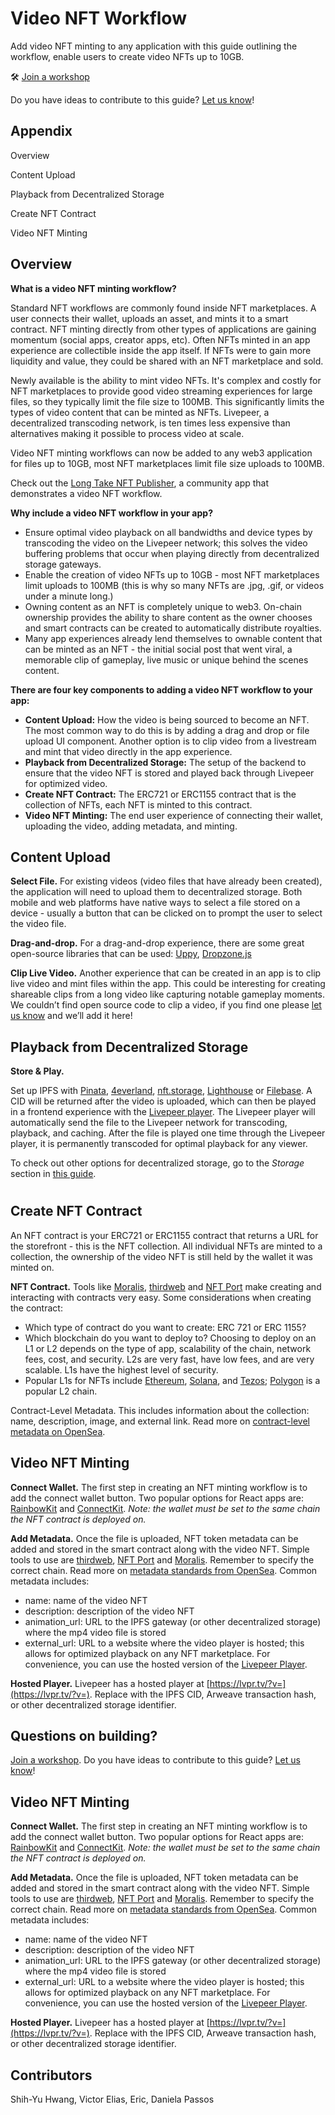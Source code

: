
# Video NFT Workflow

Add video NFT minting to any application with this guide outlining the workflow, enable users to create video NFTs up to 10GB.

🛠️ [Join a workshop](https://livepeer.typeform.com/web3workshops)


Do you have ideas to contribute to this guide? [Let us know](https://livepeer.typeform.com/web3guide)!

## Appendix

Overview 

Content Upload

Playback from Decentralized Storage

Create NFT Contract

Video NFT Minting




## Overview

**What is a video NFT minting workflow?**

Standard NFT workflows are commonly found inside NFT marketplaces. A user connects their wallet, uploads an asset, and mints it to a smart contract. NFT minting directly from other types of applications are gaining momentum (social apps, creator apps, etc). Often NFTs minted in an app experience are collectible inside the app itself. If NFTs were to gain more liquidity and value, they could be shared with an NFT marketplace and sold.

Newly available is the ability to mint video NFTs. It's complex and costly for NFT marketplaces to provide good video streaming experiences for large files, so they typically limit the file size to 100MB. This significantly limits the types of video content that can be minted as NFTs. Livepeer, a decentralized transcoding network, is ten times less expensive than alternatives making it possible to process video at scale.

Video NFT minting workflows can now be added to any web3 application for files up to 10GB, most NFT marketplaces limit file size uploads to 100MB.

Check out the [Long Take NFT Publisher](https://www.longtake.xyz/), a community app that demonstrates a video NFT workflow.

**Why include a video NFT workflow in your app?**

- Ensure optimal video playback on all bandwidths and device types by transcoding the video on the Livepeer network; this solves the video buffering problems that occur when playing directly from decentralized storage gateways.
- Enable the creation of video NFTs up to 10GB - most NFT marketplaces limit uploads to 100MB (this is why so many NFTs are .jpg, .gif, or videos under a minute long.)
- Owning content as an NFT is completely unique to web3. On-chain ownership provides the ability to share content as the owner chooses and smart contracts can be created to automatically distribute royalties.
- Many app experiences already lend themselves to ownable content that can be minted as an NFT - the initial social post that went viral, a memorable clip of gameplay, live music or unique behind the scenes content.

**There are four key components to adding a video NFT workflow to your app:**

- **Content Upload:** How the video is being sourced to become an NFT. The most common way to do this is by adding a drag and drop or file upload UI component. Another option is to clip video from a livestream and mint that video directly in the app experience.
- **Playback from Decentralized Storage:** The setup of the backend to ensure that the video NFT is stored and played back through Livepeer for optimized video.
- **Create NFT Contract:** The ERC721 or ERC1155 contract that is the collection of NFTs, each NFT is minted to this contract.
- **Video NFT Minting:** The end user experience of connecting their wallet, uploading the video, adding metadata, and minting.
## Content Upload

**Select File.** For existing videos (video files that have already been created), the application will need to upload them to decentralized storage. Both mobile and web platforms have native ways to select a file stored on a device - usually a button that can be clicked on to prompt the user to select the video file.

**Drag-and-drop.** For a drag-and-drop experience, there are some great open-source libraries that can be used: [Uppy](https://uppy.io/), [Dropzone.js](https://www.dropzone.dev/)

**Clip Live Video.** Another experience that can be created in an app is to clip live video and mint files within the app. This could be interesting for creating shareable clips from a long video like capturing notable gameplay moments. We couldn’t find open source code to clip a video, if you find one please [let us know](https://livepeer.typeform.com/web3guide) and we’ll add it here!
## Playback from Decentralized Storage

**Store & Play.** 

Set up IPFS with [Pinata](https://docs.pinata.cloud/), [4everland](https://docs.4everland.org/), [nft.storage](https://nft.storage/), [Lighthouse](https://www.lighthouse.storage/documentation) or [Filebase](https://docs.filebase.com/web3-education/web3-tutorials/livepeer/livepeer-mint-a-video-nft-with-livepeer). A CID will be returned after the video is uploaded, which can then be played in a frontend experience with the [Livepeer player](https://docs.livepeer.org/reference/livepeer-js/Player). The Livepeer player will automatically send the file to the Livepeer network for transcoding, playback, and caching. After the file is played one time through the Livepeer player, it is permanently transcoded for optimal playback for any viewer.

To check out other options for decentralized storage, go to the *Storage* section in [this guide](https://builderguides.livepeer.org/web3-builder-guide-short-form-video-social-apps?mc_cid=a09b18b545).

#
##  Create NFT Contract

An NFT contract is your ERC721 or ERC1155 contract that returns a URL for the storefront - this is the NFT collection. All individual NFTs are minted to a collection, the ownership of the video NFT is still held by the wallet it was minted on.

**NFT Contract.** Tools like [Moralis](https://moralis.io/), [thirdweb](https://thirdweb.com/) and [NFT Port](https://www.nftport.xyz/) make creating and interacting with contracts very easy. Some considerations when creating the contract:

- Which type of contract do you want to create: ERC 721 or ERC 1155?
- Which blockchain do you want to deploy to? Choosing to deploy on an L1 or L2 depends on the type of app, scalability of the chain, network fees, cost, and security. L2s are very fast, have low fees, and are very scalable. L1s have the highest level of security.
- Popular L1s for NFTs include [Ethereum](https://ethereum.org/en/nft/), [Solana](https://solana.com/developers/nfts), and [Tezos](https://tezos.com/non-fungible-token/); [Polygon](https://wiki.polygon.technology/docs/develop/nftstorage/) is a popular L2 chain.

Contract-Level Metadata. This includes information about the collection: name, description, image, and external link. Read more on [contract-level metadata on OpenSea](https://docs.opensea.io/docs/contract-level-metadata).
## Video NFT Minting


**Connect Wallet.** The first step in creating an NFT minting workflow is to add the connect wallet button. Two popular options for React apps are: [RainbowKit](https://www.rainbowkit.com/docs/connect-button) and [ConnectKit](https://docs.family.co/connectkit). *Note: the wallet must be set to the same chain the NFT contract is deployed on.*

**Add Metadata.** Once the file is uploaded, NFT token metadata can be added and stored in the smart contract along with the video NFT. Simple tools to use are [thirdweb](https://portal.thirdweb.com/sdk), [NFT Port](https://www.nftport.xyz/) and [Moralis](https://moralis.io/). Remember to specify the correct chain. Read more on [metadata standards from OpenSea](https://docs.opensea.io/docs/metadata-standards). Common metadata includes:

- name: name of the video NFT
- description: description of the video NFT
- animation_url: URL to the IPFS gateway (or other decentralized storage) where the mp4 video file is stored
- external_url: URL to a website where the video player is hosted; this allows for optimized playback on any NFT marketplace. For convenience, you can use the hosted version of the [Livepeer Player](https://docs.livepeer.org/reference/livepeer-js/Player).

**Hosted Player.** Livepeer has a hosted player at [https://lvpr.tv/?v=](https://lvpr.tv/?v=)<ID>. Replace <ID> with the IPFS CID, Arweave transaction hash, or other decentralized storage identifier.
## Questions on building?

[Join a workshop](https://livepeer.typeform.com/web3workshops).
Do you have ideas to contribute to this guide? [Let us know](https://livepeer.typeform.com/web3guide)!


## Video NFT Minting


**Connect Wallet.** The first step in creating an NFT minting workflow is to add the connect wallet button. Two popular options for React apps are: [RainbowKit](https://www.rainbowkit.com/docs/connect-button) and [ConnectKit](https://docs.family.co/connectkit). *Note: the wallet must be set to the same chain the NFT contract is deployed on.*

**Add Metadata.** Once the file is uploaded, NFT token metadata can be added and stored in the smart contract along with the video NFT. Simple tools to use are [thirdweb](https://portal.thirdweb.com/sdk), [NFT Port](https://www.nftport.xyz/) and [Moralis](https://moralis.io/). Remember to specify the correct chain. Read more on [metadata standards from OpenSea](https://docs.opensea.io/docs/metadata-standards). Common metadata includes:

- name: name of the video NFT
- description: description of the video NFT
- animation_url: URL to the IPFS gateway (or other decentralized storage) where the mp4 video file is stored
- external_url: URL to a website where the video player is hosted; this allows for optimized playback on any NFT marketplace. For convenience, you can use the hosted version of the [Livepeer Player](https://docs.livepeer.org/reference/livepeer-js/Player).

**Hosted Player.** Livepeer has a hosted player at [https://lvpr.tv/?v=](https://lvpr.tv/?v=)<ID>. Replace <ID> with the IPFS CID, Arweave transaction hash, or other decentralized storage identifier.
## Contributors

Shih-Yu Hwang, Victor Elias, Eric, Daniela Passos

